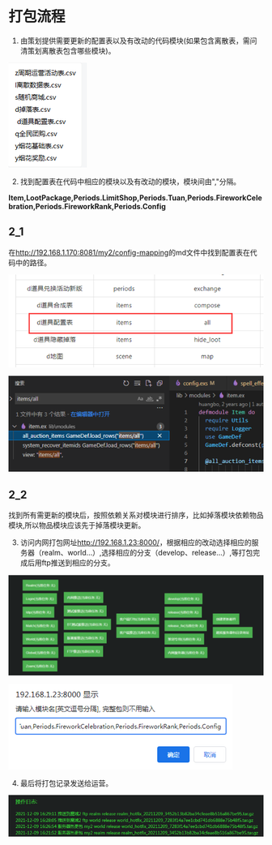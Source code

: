 # 打包流程

1. 由策划提供需要更新的配置表以及有改动的代码模块(如果包含离散表，需问清策划离散表包含哪些模块)。

![show](/res/打包流程展示1.png)

2. 找到配置表在代码中相应的模块以及有改动的模块，模块间由","分隔。

**Item,LootPackage,Periods.LimitShop,Periods.Tuan,Periods.FireworkCelebration,Periods.FireworkRank,Periods.Config**

## 2_1

在<http://192.168.1.170:8081/my2/config-mapping>的md文件中找到配置表在代码中的路径。

![show](../res/打包流程展示2_1_a.png)

![show](../res/打包流程展示2_1_b.png)

## 2_2

找到所有需更新的模块后，按照依赖关系对模块进行排序，比如掉落模块依赖物品模块,所以物品模块应该先于掉落模块更新。

3. 访问内网打包网址<http://192.168.1.23:8000/>，根据相应的改动选择相应的服务器（realm、world...）,选择相应的分支（develop、release...）,等打包完成后用ftp推送到相应的分支。

![show](/res/打包流程展示3.png)

![show](../res/打包流程展示3_1.png)

4. 最后将打包记录发送给运营。

![show](/res/打包流程展示4.png)
